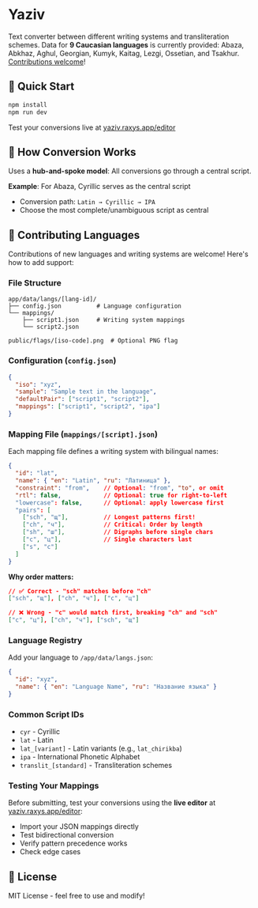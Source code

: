 # Yaziv

Text converter between different writing systems and transliteration schemes. Data for **9 Caucasian languages** is currently provided: Abaza, Abkhaz, Aghul, Georgian, Kumyk, Kaitag, Lezgi, Ossetian, and Tsakhur. [Contributions welcome](#-contributing-languages)!

## 🚀 Quick Start

```bash
npm install
npm run dev
```

Test your conversions live at [yaziv.raxys.app/editor](https://yaziv.raxys.app/editor)

## 🔄 How Conversion Works

Uses a **hub-and-spoke model**: All conversions go through a central script.

**Example**: For Abaza, Cyrillic serves as the central script
- Conversion path: `Latin → Cyrillic → IPA`
- Choose the most complete/unambiguous script as central

## 🤝 Contributing Languages

Contributions of new languages and writing systems are welcome! Here's how to add support:

### File Structure
```
app/data/langs/[lang-id]/
├── config.json          # Language configuration
└── mappings/
    ├── script1.json     # Writing system mappings
    └── script2.json

public/flags/[iso-code].png  # Optional PNG flag
```

### Configuration (`config.json`)
```json
{
  "iso": "xyz",
  "sample": "Sample text in the language",
  "defaultPair": ["script1", "script2"],
  "mappings": ["script1", "script2", "ipa"]
}
```

### Mapping File (`mappings/[script].json`)
Each mapping file defines a writing system with bilingual names:

```json
{
  "id": "lat",
  "name": { "en": "Latin", "ru": "Латиница" },
  "constraint": "from",    // Optional: "from", "to", or omit
  "rtl": false,            // Optional: true for right-to-left
  "lowercase": false,      // Optional: apply lowercase first
  "pairs": [
    ["sch", "щ"],          // Longest patterns first!
    ["ch", "ч"],           // Critical: Order by length
    ["sh", "ш"],           // Digraphs before single chars
    ["c", "ц"],            // Single characters last
    ["s", "с"]
  ]
}
```

**Why order matters:**
```json
// ✅ Correct - "sch" matches before "ch"
["sch", "щ"], ["ch", "ч"], ["c", "ц"]

// ❌ Wrong - "c" would match first, breaking "ch" and "sch"
["c", "ц"], ["ch", "ч"], ["sch", "щ"]
```

### Language Registry
Add your language to `/app/data/langs.json`:
```json
{
  "id": "xyz",
  "name": { "en": "Language Name", "ru": "Название языка" }
}
```

### Common Script IDs
- `cyr` - Cyrillic
- `lat` - Latin
- `lat_[variant]` - Latin variants (e.g., `lat_chirikba`)
- `ipa` - International Phonetic Alphabet
- `translit_[standard]` - Transliteration schemes

### Testing Your Mappings
Before submitting, test your conversions using the **live editor** at [yaziv.raxys.app/editor](https://yaziv.raxys.app/editor):
- Import your JSON mappings directly
- Test bidirectional conversion
- Verify pattern precedence works
- Check edge cases

## 📜 License

MIT License - feel free to use and modify!

